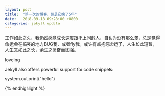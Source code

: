 ```yaml
---
layout: post
title:  "第一次的博客，但是它晚了5年"
date:   2018-09-18 09:28:00 +0800
categories: jekyll update
---
```


工作如此之久，我仍然感觉成长速度跟不上同龄人，自认为没有那么笨，总是觉得命运会在搞笑的地方BUG我，或者fly我，或许有点抱怨命运了，人生如此短暂，人生又如此之长，余生之愿奋而图强。


loveing



Jekyll also offers powerful support for code snippets:

 system.out.print("hello")

{% endhighlight %}

